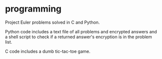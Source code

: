# programming

Project Euler problems solved in C and Python.

Python code includes a text file of all problems and encrypted answers and a shell script to check if a returned answer's encryption is in the problem list.

C code includes a dumb tic-tac-toe game.
